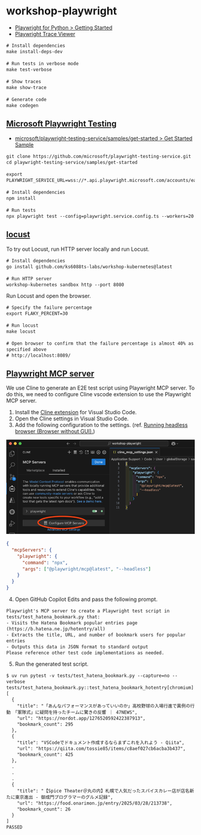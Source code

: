 # workshop-playwright

- [Playwright for Python > Getting Started](https://playwright.dev/python/docs/intro)
- [Playwright Trace Viewer](https://trace.playwright.dev/)

```shell
# Install dependencies
make install-deps-dev

# Run tests in verbose mode
make test-verbose

# Show traces
make show-trace

# Generate code
make codegen
```

## [Microsoft Playwright Testing](https://learn.microsoft.com/ja-jp/azure/playwright-testing/)

- [microsoft/playwright-testing-service/samples/get-started > Get Started Sample](https://github.com/microsoft/playwright-testing-service/tree/main/samples/get-started)

```shell
git clone https://github.com/microsoft/playwright-testing-service.git
cd playwright-testing-service/samples/get-started

export PLAYWRIGHT_SERVICE_URL=wss://*.api.playwright.microsoft.com/accounts/eastasia_*/browsers

# Install dependencies
npm install

# Run tests
npx playwright test --config=playwright.service.config.ts --workers=20
```

## [locust](https://docs.locust.io/en/stable/quickstart.html)

To try out Locust, run HTTP server locally and run Locust.

```shell
# Install dependencies
go install github.com/ks6088ts-labs/workshop-kubernetes@latest

# Run HTTP server
workshop-kubernetes sandbox http --port 8080
```

Run Locust and open the browser.

```shell
# Specify the failure percentage
export FLAKY_PERCENT=30

# Run locust
make locust

# Open browser to confirm that the failure percentage is almost 40% as specified above
# http://localhost:8089/
```

## [Playwright MCP server](https://github.com/microsoft/playwright-mcp)

We use Cline to generate an E2E test script using Playwright MCP server.
To do this, we need to configure Cline vscode extension to use the Playwright MCP server.

1. Install the [Cline extension](https://marketplace.visualstudio.com/items?itemName=saoudrizwan.claude-dev) for Visual Studio Code.
2. Open the Cline settings in Visual Studio Code.
3. Add the following configuration to the settings. (ref. [Running headless browser (Browser without GUI).](https://github.com/microsoft/playwright-mcp?tab=readme-ov-file#running-headless-browser-browser-without-gui))

![cline_mcp_server_settings](./images/cline_mcp_server_settings.png)

```json
{
  "mcpServers": {
    "playwright": {
      "command": "npx",
      "args": ["@playwright/mcp@latest", "--headless"]
    }
  }
}
```

4. Open GitHub Copilot Edits and pass the following prompt.

```
Playwright's MCP server to create a Playwright test script in tests/test_hatena_bookmark.py that:
- Visits the Hatena Bookmark popular entries page (https://b.hatena.ne.jp/hotentry/all)
- Extracts the title, URL, and number of bookmark users for popular entries
- Outputs this data in JSON format to standard output
Please reference other test code implementations as needed.
```

5. Run the generated test script.

```shell
$ uv run pytest -v tests/test_hatena_bookmark.py --capture=no --verbose
tests/test_hatena_bookmark.py::test_hatena_bookmark_hotentry[chromium] [
  {
    "title": "「あんなパフォーマンスがあっていいのか」高校野球の入場行進で異例の行動　「軍隊式」に疑問を持ったチームに驚きの反響 ｜ 47NEWS",
    "url": "https://nordot.app/1276520592422387913",
    "bookmark_count": 295
  },
  {
    "title": "VSCodeでドキュメント作成するならまずこれを入れよう - Qiita",
    "url": "https://qiita.com/tossie85/items/c8aef027cb6acba3b437",
    "bookmark_count": 425
  },
  .
  .
  .
  {
    "title": "【Spice Theater＠丸の内】札幌で人気だったスパイスカレー店が店名新たに東京進出 - 御成門プログラマーのグルメ記録",
    "url": "https://food.onarimon.jp/entry/2025/03/28/213738",
    "bookmark_count": 26
  }
]
PASSED
```
